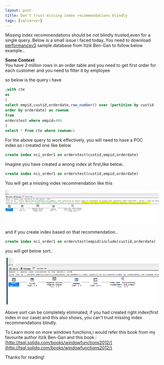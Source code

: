 ```yaml
---
layout: post
title: Don't trust missing index recommendations blindly
tags: [sqlserver]
---
```


Missing index recommendations should be not blindly trusted,even for a single query..Below is a small issue i faced today..You need to 
download [performancev3](http://tsql.solidq.com/resources/) sample database from Itzik Ben-Gan to follow  below example..

<b>Some Context</b>     
You have 2 million rows in an order table and you need to get first order for each customer  and you need to filter it by employee

so below is the query i have 

```sql
;with cte
as
(
select empid,custid,orderdate,row_number() over (partition by custid 
order by orderdate) as rownum
from 
orderstest where empid=486
)
select * from cte where rownum=1
```

For the above query to work effectively, you will need to have a POC index.so i created one like below

```sql
create index nci_order1 on orderstest(custid,empid,orderdate)
```

Imagine you have created a wrong index at first,like below..

```sql
create index nci_order1 on orderstest(custid,empid,orderdate)
```

You will get a missing index recommendation like this 

<img  src="/img/Missing.PNG"/>

and if you create index based on that recommendation..

```sql
create index nci_order1 on orderstest(empid)include(custid,orderdate)
```

you will get below sort..

<img  src="/img/sort.PNG"/>


Above sort can be completely eliminated, if you had created right index(first index in our case) and this also shows, you can't trust missing
index recommendations blindly.

To Learn more on more windows functions,i would refer this book from my favourite author Itzik Ben-Gan and this book :[http://tsql.solidq.com/books/windowfunctions2012/](http://tsql.solidq.com/books/windowfunctions2012/)

Thanks for reading!













